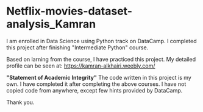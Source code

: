 # Netflix-movies-dataset-analysis_Kamran

I am enrolled in Data Science using Python track on DataCamp. 
I completed this project after finishing "Intermediate Python" course. 

Based on larning from the course, I have practiced this project. My detailed profile can be seen at: https://kamran-alkhairi.weebly.com/

**"Statement of Academic Integrity"** The code written in this project is my own. I have completed it after completing the above courses. I have not copied code from anywhere, except few hints provided by DataCamp.

Thank you.